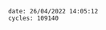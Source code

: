 

                date: 26/04/2022 14:05:12
                cycles: 109140

                         